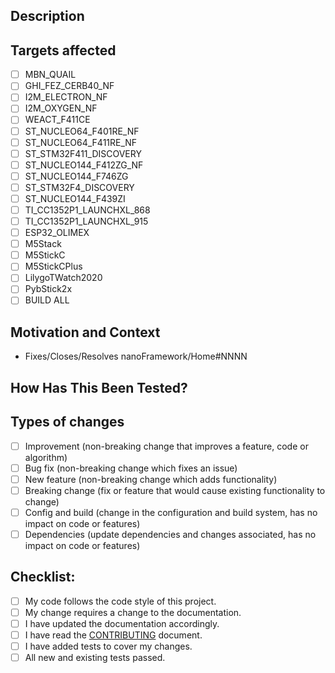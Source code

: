 <!--- Provide a general summary of your changes in the Title above -->

## Description
<!--- Describe your changes in detail -->

## Targets affected
<!--- Check the targets that are affected in the list below -->
<!--- If the change(s) apply to all targets just check the ALL option -->
<!--- Not choosing which targets the PR affects will cause the PR to be closed immediately -->
- [ ] MBN_QUAIL
- [ ] GHI_FEZ_CERB40_NF
- [ ] I2M_ELECTRON_NF
- [ ] I2M_OXYGEN_NF
- [ ] WEACT_F411CE
- [ ] ST_NUCLEO64_F401RE_NF
- [ ] ST_NUCLEO64_F411RE_NF
- [ ] ST_STM32F411_DISCOVERY
- [ ] ST_NUCLEO144_F412ZG_NF
- [ ] ST_NUCLEO144_F746ZG
- [ ] ST_STM32F4_DISCOVERY
- [ ] ST_NUCLEO144_F439ZI
- [ ] TI_CC1352P1_LAUNCHXL_868
- [ ] TI_CC1352P1_LAUNCHXL_915
- [ ] ESP32_OLIMEX
- [ ] M5Stack
- [ ] M5StickC
- [ ] M5StickCPlus
- [ ] LilygoTWatch2020
- [ ] PybStick2x
- [ ] BUILD ALL

## Motivation and Context
<!--- Why is this change required? What problem does it solve? -->
<!--- If it fixes/closes/resolves an open issue, please link to the issue here using the template bellow (mind the link as all issues are open in the Home repository, not in this one) -->
- Fixes/Closes/Resolves nanoFramework/Home#NNNN

## How Has This Been Tested?<!-- (if applicable) -->
<!--- Please describe in detail how you tested your changes. -->
<!--- Include details of your testing environment, and the tests you ran to -->
<!--- see how your change affects other areas of the code, etc. -->

## Types of changes
<!--- What types of changes does your code introduce? Put an `x` in all the boxes that apply: -->
- [ ] Improvement (non-breaking change that improves a feature, code or algorithm)
- [ ] Bug fix (non-breaking change which fixes an issue)
- [ ] New feature (non-breaking change which adds functionality)
- [ ] Breaking change (fix or feature that would cause existing functionality to change)
- [ ] Config and build (change in the configuration and build system, has no impact on code or features)
- [ ] Dependencies (update dependencies and changes associated, has no impact on code or features)

## Checklist:
<!--- Go over all the following points, and put an `x` in all the boxes that apply. -->
<!--- If you're unsure about any of these, don't hesitate to ask. We're here to help! -->
- [ ] My code follows the code style of this project.
- [ ] My change requires a change to the documentation.
- [ ] I have updated the documentation accordingly.
- [ ] I have read the [CONTRIBUTING](https://github.com/nanoframework/.github/blob/master/CONTRIBUTING.md) document.
- [ ] I have added tests to cover my changes.
- [ ] All new and existing tests passed.
